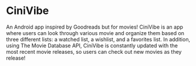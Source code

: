 # CiniVibe
An Android app inspired by Goodreads but for movies! CiniVibe is an app where users can look through various movie and organize them based on three different lists: a watched list, a wishlist, and a favorites list. In addition, using The Movie Database API, CiniVibe is constantly updated with the most recent movie releases, so users can check out new movies as they release!
